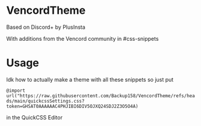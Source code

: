 # VencordTheme
Based on Discord+ by PlusInsta

With additions from the Vencord community in #css-snippets

# Usage
Idk how to actually make a theme with all these snippets so just put 

`@import url("https://raw.githubusercontent.com/Backup158/VencordTheme/refs/heads/main/quickcssSettings.css?token=GHSAT0AAAAAAC4PHJIBI6DIV5OJXQ24SDJ2Z3O5O4A)`

in the QuickCSS Editor
